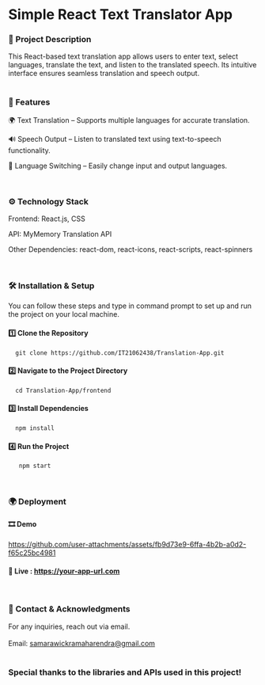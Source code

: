 # Simple React Text Translator App

### 📌 Project Description

This React-based text translation app allows users to enter text, select languages, translate the text, and listen to the translated speech. Its intuitive interface ensures seamless translation and speech output.  
<br>
### 🚀 Features

🌍 Text Translation – Supports multiple languages for accurate translation.

🔊 Speech Output – Listen to translated text using text-to-speech functionality.

🔄 Language Switching – Easily change input and output languages.

<br>

### ⚙️ Technology Stack

Frontend: React.js, CSS

API: MyMemory Translation API 

Other Dependencies: react-dom, react-icons, react-scripts, react-spinners

<br>

### 🛠️ Installation & Setup

You can follow these steps and type in command prompt to set up and run the project on your local machine.

#### 1️⃣ Clone the Repository<br>
      git clone https://github.com/IT21062438/Translation-App.git
      
#### 2️⃣ Navigate to the Project Directory<br>      
      cd Translation-App/frontend

#### 3️⃣ Install Dependencies<br>
      npm install

#### 4️⃣ Run the Project<br>
       npm start
    

<br>

### 🌍 Deployment

#### 🎞️ Demo 

https://github.com/user-attachments/assets/fb9d73e9-6ffa-4b2b-a0d2-f65c25bc4981
 

#### 🔗 Live : https://your-app-url.com

<br>

### 🙌 Contact & Acknowledgments

For any inquiries, reach out via email.<br><br>
Email: samarawickramaharendra@gmail.com<br><br>

### Special thanks to the libraries and APIs used in this project!


